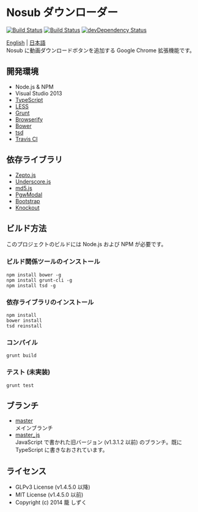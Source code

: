 Nosub ダウンローダー
==================
[![Build Status](https://travis-ci.org/shizuku613/NosubDownloader.svg?branch=master)](https://travis-ci.org/shizuku613/NosubDownloader)
[![Build Status](https://ci.appveyor.com/api/projects/status/bydsrjf4k4abi19w/branch/master?svg=true)](https://ci.appveyor.com/project/shizuku613/nosubdownloader/branch/master)
[![devDependency Status](https://david-dm.org/shizuku613/NosubDownloader/dev-status.svg)](https://david-dm.org/shizuku613/NosubDownloader#info=devDependencies)

[English](README.md) | [日本語](README.ja.md)<br />
Nosub に動画ダウンロードボタンを追加する Google Chrome 拡張機能です。

## 開発環境
* Node.js & NPM
* Visual Studio 2013
* [TypeScript](http://www.typescriptlang.org)
* [LESS](http://lesscss.org)
* [Grunt](http://gruntjs.com)
* [Browserify](http://browserify.org)
* [Bower](http://bower.io)
* [tsd](http://definitelytyped.org/tsd/)
* [Travis CI](https://travis-ci.org)

## 依存ライブラリ
* [Zepto.js](http://zeptojs.com)
* [Underscore.js](http://underscorejs.org)
* [md5.js](http://labs.cybozu.co.jp/blog/mitsunari/2007/07/md5js_1.html)
* [PgwModal](http://pgwjs.com/pgwmodal/)
* [Bootstrap](http://getbootstrap.com)
* [Knockout](http://knockoutjs.com)

## ビルド方法
このプロジェクトのビルドには Node.js および NPM が必要です。

### ビルド関係ツールのインストール
```
npm install bower -g
npm install grunt-cli -g
npm install tsd -g
```

### 依存ライブラリのインストール
```
npm install
bower install
tsd reinstall
```

### コンパイル
```
grunt build
```

### テスト (未実装)
```
grunt test
```

## ブランチ
* [master](https://github.com/shizuku613/NosubDownloader/tree/master)<br />
メインブランチ
* [master_js](https://github.com/shizuku613/NosubDownloader/tree/master_js)<br />
JavaScript で書かれた旧バージョン (v1.3.1.2 以前) のブランチ。既に TypeScript に書きなおされています。

## ライセンス
* GLPv3 License (v1.4.5.0 以降)
* MIT License (v1.4.5.0 以前)
* Copyright (c) 2014 籠 しずく 